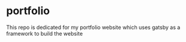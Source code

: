 # portfolio
This repo is dedicated for my portfolio website which uses gatsby as a framework to build the website
